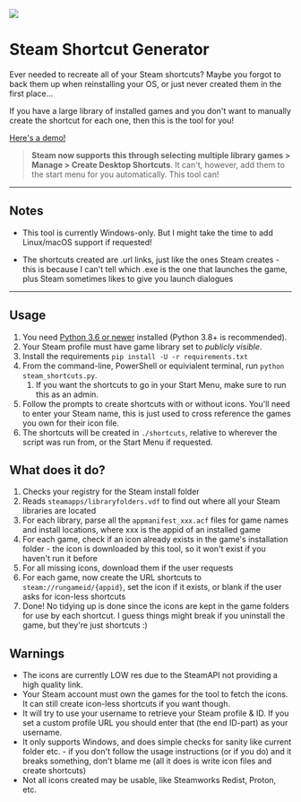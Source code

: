![](https://github.com/JeeZeh/steam-shortcut-generator/blob/master/icon.png)

# Steam Shortcut Generator

Ever needed to recreate all of your Steam shortcuts? Maybe you forgot to back them up when reinstalling your OS, or just never created them in the first place...

If you have a large library of installed games and you don't want to manually create the shortcut for each one, then this is the tool for you!

[Here's a demo!](https://www.youtube.com/watch?v=eH-ouDx1Y68)

> **Steam now supports this through selecting multiple library games > Manage > Create Desktop Shortcuts**.
It can't, however, add them to the start menu for you automatically. This tool can!


---

## Notes

- This tool is currently Windows-only. But I might take the time to add Linux/macOS support if requested! 

- The shortcuts created are .url links, just like the ones Steam creates - this is because I can't tell which .exe is the one that launches the game, plus Steam sometimes likes to give you launch dialogues

---

## Usage

> 

1. You need [Python 3.6 or newer](https://www.python.org/downloads/) installed (Python 3.8+ is recommended).
2. Your Steam profile must have game library set to *publicly visible*.
3. Install the requirements `pip install -U -r requirements.txt`
4. From the command-line, PowerShell or equivialent terminal, run `python steam_shortcuts.py`.
   1. If you want the shortcuts to go in your Start Menu, make sure to run this as an admin.
5. Follow the prompts to create shortcuts with or without icons. You'll need to enter your Steam name, this is just used to cross reference the games you own for their icon file.
6. The shortcuts will be created in `./shortcuts`, relative to wherever the script was run from, or the Start Menu if requested.

## What does it do?

1. Checks your registry for the Steam install folder
2. Reads `steamapps/libraryfolders.vdf` to find out where all your Steam libraries are located
3. For each library, parse all the `appmanifest_xxx.acf` files for game names and install locations, where xxx is the appid of an installed game
4. For each game, check if an icon already exists in the game's installation folder - the icon is downloaded by this tool, so it won't exist if you haven't run it before
5. For all missing icons, download them if the user requests
6. For each game, now create the URL shortcuts to `steam://rungameid/{appid}`, set the icon if it exists, or blank if the user asks for icon-less shortcuts
7. Done! No tidying up is done since the icons are kept in the game folders for use by each shortcut. I guess things might break if you uninstall the game, but they're just shortcuts :) 

## Warnings
- The icons are currently LOW res due to the SteamAPI not providing a high quality link.
- Your Steam account must own the games for the tool to fetch the icons. It can still create icon-less shortcuts if you want though.
- It will try to use your username to retrieve your Steam profile & ID. If you set a custom profile URL you should enter that (the end ID-part) as your username.
- It only supports Windows, and does simple checks for sanity like current folder etc. - if you don't follow the usage instructions (or if you do) and it breaks something, don't blame me (all it does is write icon files and create shortcuts) 
- Not all icons created may be usable, like Steamworks Redist, Proton, etc.
